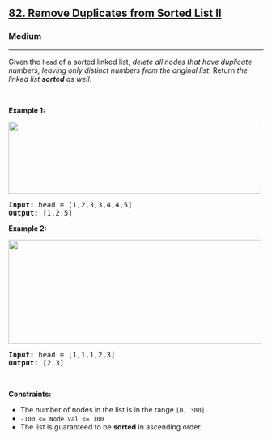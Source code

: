 <h2><a href="https://leetcode.com/problems/remove-duplicates-from-sorted-list-ii/">82. Remove Duplicates from Sorted List II</a></h2><h3>Medium</h3><hr><div style="user-select: auto;"><p style="user-select: auto;">Given the <code style="user-select: auto;">head</code> of a sorted linked list, <em style="user-select: auto;">delete all nodes that have duplicate numbers, leaving only distinct numbers from the original list</em>. Return <em style="user-select: auto;">the linked list <strong style="user-select: auto;">sorted</strong> as well</em>.</p>

<p style="user-select: auto;">&nbsp;</p>
<p style="user-select: auto;"><strong style="user-select: auto;">Example 1:</strong></p>
<img alt="" src="https://assets.leetcode.com/uploads/2021/01/04/linkedlist1.jpg" style="width: 500px; height: 142px; user-select: auto;">
<pre style="user-select: auto;"><strong style="user-select: auto;">Input:</strong> head = [1,2,3,3,4,4,5]
<strong style="user-select: auto;">Output:</strong> [1,2,5]
</pre>

<p style="user-select: auto;"><strong style="user-select: auto;">Example 2:</strong></p>
<img alt="" src="https://assets.leetcode.com/uploads/2021/01/04/linkedlist2.jpg" style="width: 500px; height: 205px; user-select: auto;">
<pre style="user-select: auto;"><strong style="user-select: auto;">Input:</strong> head = [1,1,1,2,3]
<strong style="user-select: auto;">Output:</strong> [2,3]
</pre>

<p style="user-select: auto;">&nbsp;</p>
<p style="user-select: auto;"><strong style="user-select: auto;">Constraints:</strong></p>

<ul style="user-select: auto;">
	<li style="user-select: auto;">The number of nodes in the list is in the range <code style="user-select: auto;">[0, 300]</code>.</li>
	<li style="user-select: auto;"><code style="user-select: auto;">-100 &lt;= Node.val &lt;= 100</code></li>
	<li style="user-select: auto;">The list is guaranteed to be <strong style="user-select: auto;">sorted</strong> in ascending order.</li>
</ul>
</div>